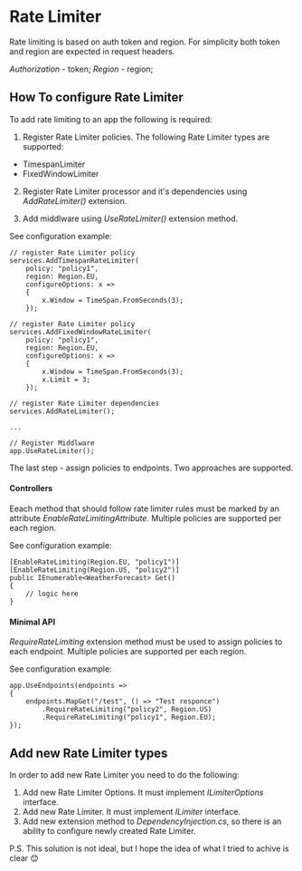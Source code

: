 # Rate Limiter
Rate limiting is based on auth token and region. For simplicity both token and region are expected in request headers.

 _Authorization_ - token;
 _Region_ - region;

## How To configure Rate Limiter
To add rate limiting to an app the following is required:
1. Register Rate Limiter policies.
The following Rate Limiter types are supported:
- TimespanLimiter
- FixedWindowLimiter

2. Register Rate Limiter processor and it's dependencies using _AddRateLimiter()_ extension.

3. Add middlware using _UseRateLimiter()_ extension method.

See configuration example:
~~~
// register Rate Limiter policy
services.AddTimespanRateLimiter(
    policy: "policy1",
    region: Region.EU,
    configureOptions: x =>
    {
        x.Window = TimeSpan.FromSeconds(3);
    });
    
// register Rate Limiter policy
services.AddFixedWindowRateLimiter(
    policy: "policy1",
    region: Region.EU,
    configureOptions: x =>
    {
        x.Window = TimeSpan.FromSeconds(3);
        x.Limit = 3;
    });

// register Rate Limiter dependencies
services.AddRateLimiter();

...

// Register Middlware
app.UseRateLimiter();
~~~

The last step - assign policies to endpoints. Two approaches are supported.

#### Controllers
Eeach method that should follow rate limiter rules must be marked by an attribute _EnableRateLimitingAttribute_.
Multiple policies are supported per each region.

See configuration example:
~~~
[EnableRateLimiting(Region.EU, "policy1")]
[EnableRateLimiting(Region.US, "policy2")]
public IEnumerable<WeatherForecast> Get()
{
    // logic here
}
~~~

#### Minimal API
_RequireRateLimiting_ extension method must be used to assign policies to each endpoint.
Multiple policies are supported per each region.

See configuration example:
~~~
app.UseEndpoints(endpoints =>
{
    endpoints.MapGet("/test", () => "Test responce")
        .RequireRateLimiting("policy2", Region.US)
        .RequireRateLimiting("policy1", Region.EU);
});
~~~

## Add new Rate Limiter types
In order to add new Rate Limiter you need to do the following:
1. Add new Rate Limiter Options. It must implement _ILimiterOptions_ interface.
2. Add new Rate Limiter. It must implement _ILimiter_ interface.
3. Add new extension method to _DependencyInjection.cs_, so there is an ability to configure newly created Rate Limiter.



P.S.
This solution is not ideal, but I hope the idea of what I tried to achive is clear 😊